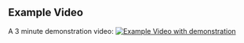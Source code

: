 

## Example Video ##
A 3 minute demonstration video:
[![Example Video with demonstration](https://img.youtube.com/vi/kKsEI3UWY5Q/0.jpg)](https://www.youtube.com/watch?v=kKsEI3UWY5Q)